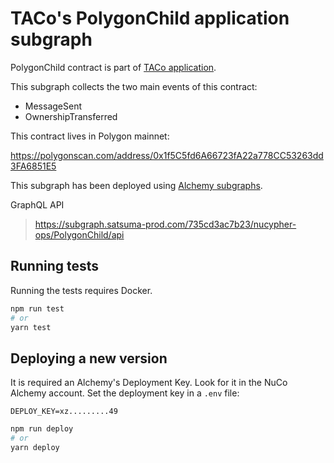 # TACo's PolygonChild application subgraph

PolygonChild contract is part of [TACo application](https://docs.taco.build/).

This subgraph collects the two main events of this contract:

- MessageSent
- OwnershipTransferred

This contract lives in Polygon mainnet:

https://polygonscan.com/address/0x1f5C5fd6A66723fA22a778CC53263dd3FA6851E5

This subgraph has been deployed using [Alchemy subgraphs](https://subgraphs.alchemy.com/).

GraphQL API

> https://subgraph.satsuma-prod.com/735cd3ac7b23/nucypher-ops/PolygonChild/api

## Running tests

Running the tests requires Docker.

```bash
npm run test
# or
yarn test
```

## Deploying a new version

It is required an Alchemy's Deployment Key. Look for it in the NuCo Alchemy account.
Set the deployment key in a `.env` file:

```dotenv
DEPLOY_KEY=xz.........49
```

```bash
npm run deploy
# or
yarn deploy
```
